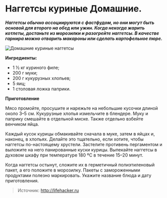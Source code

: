 # Наггетсы куриные Домашние.

_**Наггетсы обычно ассоциируются с фастфудом, но они могут быть основой для второго на обед или ужин. Когда некогда жарить котлеты, достаньте из морозилки и разогрейте наггетсы. В качестве гарнира можно отварить макароны или сделать картофельное пюре.**_

![Домашние куриные наггетсы](/images/Kulinar/Zagotovki/polufabrikat_home_12.jpg 'Домашние куриные наггетсы')

**Ингредиенты:**

- 1 ½ кг куриного филе;
- 200 г муки;
- 200 г кукурузных хлопьев;
- 5 яиц;
- 1 столовая ложка паприки.

**Приготовление**

Мясо промойте, просушите и нарежьте на небольшие кусочки длиной около 3–5 см. Кукурузные хлопья измельчите в блендере. Муку и паприку смешайте в отдельной миске. Также отдельно взбейте венчиком яйца.

Каждый кусок курицы обмакивайте сначала в муке, затем в яйцах и, наконец, в хлопьях. Делайте это тщательно, если хотите, чтобы наггетсы по-настоящему хрустели. Застелите противень пергаментом и выложите на него панированные куски курицы. Выпекайте наггетсы в духовом шкафу при температуре 180 ºС в течение 15–20 минут.

Когда наггетсы остынут, сложите их в герметичный полиэтиленовый пакет, а его положите в морозилку. Пакеты с замороженными продуктами полезно маркировать. Укажите название блюда и дату приготовления.

> Источник: http://lifehacker.ru
